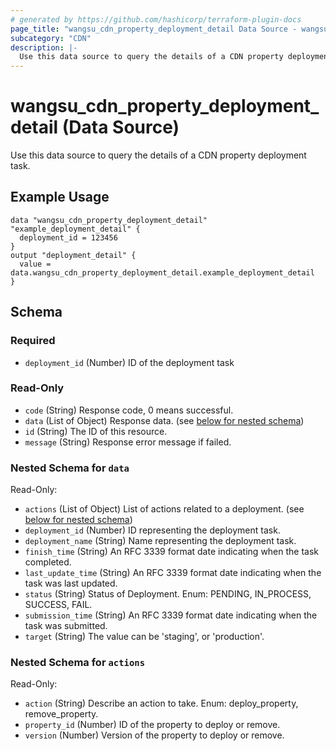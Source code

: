 ```yaml
---
# generated by https://github.com/hashicorp/terraform-plugin-docs
page_title: "wangsu_cdn_property_deployment_detail Data Source - wangsu"
subcategory: "CDN"
description: |-
  Use this data source to query the details of a CDN property deployment task.
---
```


# wangsu_cdn_property_deployment_detail (Data Source)

Use this data source to query the details of a CDN property deployment task.

## Example Usage

```hcl
data "wangsu_cdn_property_deployment_detail" "example_deployment_detail" {
  deployment_id = 123456
}
output "deployment_detail" {
  value = data.wangsu_cdn_property_deployment_detail.example_deployment_detail
}
```


<!-- schema generated by tfplugindocs -->
## Schema

### Required

- `deployment_id` (Number) ID of the deployment task

### Read-Only

- `code` (String) Response code, 0 means successful.
- `data` (List of Object) Response data. (see [below for nested schema](#nestedatt--data))
- `id` (String) The ID of this resource.
- `message` (String) Response error message if failed.

<a id="nestedatt--data"></a>
### Nested Schema for `data`

Read-Only:

- `actions` (List of Object) List of actions related to a deployment. (see [below for nested schema](#nestedobjatt--data--actions))
- `deployment_id` (Number) ID representing the deployment task.
- `deployment_name` (String) Name representing the deployment task.
- `finish_time` (String) An RFC 3339 format date indicating when the task completed.
- `last_update_time` (String) An RFC 3339 format date indicating when the task was last updated.
- `status` (String) Status of Deployment. Enum: PENDING, IN_PROCESS, SUCCESS, FAIL.
- `submission_time` (String) An RFC 3339 format date indicating when the task was submitted.
- `target` (String) The value can be 'staging', or 'production'.

<a id="nestedobjatt--data--actions"></a>
### Nested Schema for `actions`

Read-Only:

- `action` (String) Describe an action to take. Enum: deploy_property, remove_property.
- `property_id` (Number) ID of the property to deploy or remove.
- `version` (Number) Version of the property to deploy or remove.
